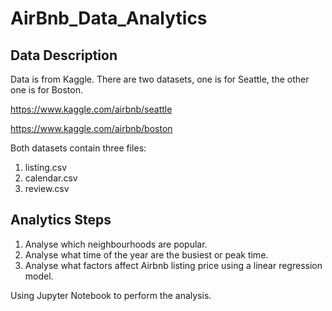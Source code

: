 # AirBnb_Data_Analytics

## Data Description
Data is from Kaggle. There are two datasets, one is for Seattle, the other one is for Boston.

https://www.kaggle.com/airbnb/seattle

https://www.kaggle.com/airbnb/boston

Both datasets contain three files: 
1. listing.csv 
2. calendar.csv 
3. review.csv

## Analytics Steps
1. Analyse which neighbourhoods are popular.
2. Analyse what time of the year are the busiest or peak time.
3. Analyse what factors affect Airbnb listing price using a linear regression model.

Using Jupyter Notebook to perform the analysis.
